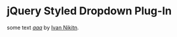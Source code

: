 # jQuery Styled Dropdown Plug-In

some text
[*aaa*](http://indielife.ru/) 
by [Ivan Nikitn](http://indielife.ru/).